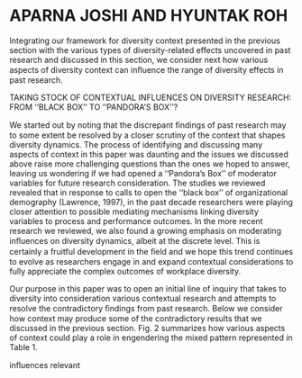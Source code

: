 # APARNA JOSHI AND HYUNTAK ROH

Integrating our framework for diversity context presented in the previous section with the various types of diversity-related effects uncovered in past research and discussed in this section, we consider next how various aspects of diversity context can inﬂuence the range of diversity effects in past research.

TAKING STOCK OF CONTEXTUAL INFLUENCES ON DIVERSITY RESEARCH: FROM ‘‘BLACK BOX’’ TO ‘‘PANDORA’S BOX’’?

We started out by noting that the discrepant ﬁndings of past research may to some extent be resolved by a closer scrutiny of the context that shapes diversity dynamics. The process of identifying and discussing many aspects of context in this paper was daunting and the issues we discussed above raise more challenging questions than the ones we hoped to answer, leaving us wondering if we had opened a ‘‘Pandora’s Box’’ of moderator variables for future research consideration. The studies we reviewed revealed that in response to calls to open the ‘‘black box’’ of organizational demography (Lawrence, 1997), in the past decade researchers were playing closer attention to possible mediating mechanisms linking diversity variables to process and performance outcomes. In the more recent research we reviewed, we also found a growing emphasis on moderating inﬂuences on diversity dynamics, albeit at the discrete level. This is certainly a fruitful development in the ﬁeld and we hope this trend continues to evolve as researchers engage in and expand contextual considerations to fully appreciate the complex outcomes of workplace diversity.

Our purpose in this paper was to open an initial line of inquiry that takes to diversity into consideration various contextual research and attempts to resolve the contradictory ﬁndings from past research. Below we consider how context may produce some of the contradictory results that we discussed in the previous section. Fig. 2 summarizes how various aspects of context could play a role in engendering the mixed pattern represented in Table 1.

inﬂuences relevant